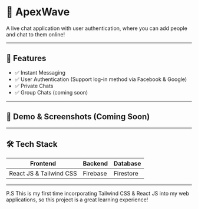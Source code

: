 # 🌊 ApexWave

A live chat application with user authentication, where you can add people and chat to them online!

---

## 🚀 Features
- ✅ Instant Messaging  
- ✅ User Authentication (Support log-in method via Facebook & Google)
- ✅ Private Chats  
- ✅ Group Chats (coming soon)

---

## 🎥 Demo & Screenshots (Coming Soon)

---

## 🛠️ Tech Stack

| **Frontend** | **Backend** | **Database** |  
|-------------|------------|-------------|  
| React JS & Tailwind CSS  | Firebase | Firestore |  

---

P.S This is my first time incorporating Tailwind CSS & React JS into my web applications, so this project is a great learning experience!